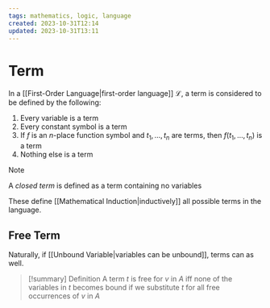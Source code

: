 ```yaml
---
tags: mathematics, logic, language
created: 2023-10-31T12:14
updated: 2023-10-31T13:11
---
```


# Term

In a [[First-Order Language|first-order language]] $\mathscr{L}$, a term is considered to be defined by the following:
1. Every variable is a term
2. Every constant symbol is a term
3. If $f$ is an $n$-place function symbol and $t_{1}, \dots, t_{n}$ are terms, then $f(t_{1},\dots,t_{n})$ is a term
4. Nothing else is a term

>[!note] 
>A *closed term*  is defined as a term containing no variables

These define [[Mathematical Induction|inductively]] all possible terms in the language.

## Free Term
Naturally, if [[Unbound Variable|variables can be unbound]], terms can as well.
>[!summary] Definition
>A term $t$ is free for $v$ in $A$ iff none of the variables in $t$ becomes bound if we substitute $t$ for all free occurrences of $v$ in $A$